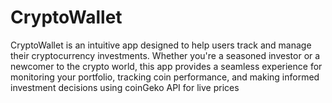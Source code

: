 # CryptoWallet
 CryptoWallet is an intuitive app designed to help users track and manage their cryptocurrency investments. Whether you're a seasoned investor or a newcomer to the crypto world, this app provides a seamless experience for monitoring your portfolio, tracking coin performance, and making informed investment decisions using coinGeko API for live prices
